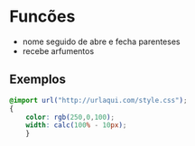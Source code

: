 # Funcões

* nome seguido de abre e fecha parenteses
* recebe arfumentos

## Exemplos

```css
@import url("http://urlaqui.com/style.css");
{
    color: rgb(250,0,100);
    width: calc(100% - 10px);
    }
```
